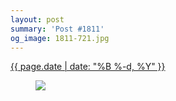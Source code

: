```yaml
---
layout: post
summary: 'Post #1811'
og_image: 1811-721.jpg
---
```


<p>
 <time>
  <a href="/1811">
   {{ page.date | date: "%B %-d, %Y" }}
  </a>
 </time>
 <a href="/1811">
  <figure data-taken="10/7/2023">
   <img sizes="(min-width: 700px) 50vw, calc(100vw - 2rem)" src="{{ site.assets_url }}/1811-361.jpg" srcset="{{ site.assets_url }}/1811-180.jpg 180w, {{ site.assets_url }}/1811-361.jpg 361w, {{ site.assets_url }}/1811-541.jpg 541w, {{ site.assets_url }}/1811-721.jpg 721w"/>
  </figure>
 </a>
</p>
